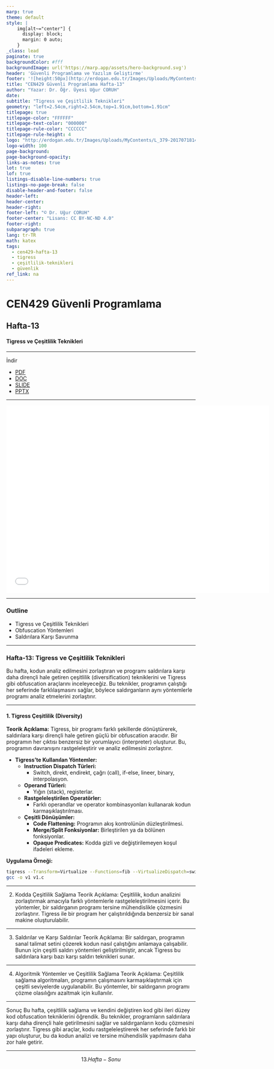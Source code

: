 ```yaml
---
marp: true
theme: default
style: |
    img[alt~="center"] {
      display: block;
      margin: 0 auto;
    }
_class: lead
paginate: true
backgroundColor: #fff
backgroundImage: url('https://marp.app/assets/hero-background.svg')
header: 'Güvenli Programlama ve Yazılım Geliştirme'
footer: '![height:50px](http://erdogan.edu.tr/Images/Uploads/MyContents/L_379-20170718142719217230.jpg) RTEU CEN429 Hafta-13'
title: "CEN429 Güvenli Programlama Hafta-13"
author: "Yazar: Dr. Öğr. Üyesi Uğur CORUH"
date:
subtitle: "Tigress ve Çeşitlilik Teknikleri"
geometry: "left=2.54cm,right=2.54cm,top=1.91cm,bottom=1.91cm"
titlepage: true
titlepage-color: "FFFFFF"
titlepage-text-color: "000000"
titlepage-rule-color: "CCCCCC"
titlepage-rule-height: 4
logo: "http://erdogan.edu.tr/Images/Uploads/MyContents/L_379-20170718142719217230.jpg"
logo-width: 100
page-background:
page-background-opacity:
links-as-notes: true
lot: true
lof: true
listings-disable-line-numbers: true
listings-no-page-break: false
disable-header-and-footer: false
header-left:
header-center:
header-right:
footer-left: "© Dr. Uğur CORUH"
footer-center: "Lisans: CC BY-NC-ND 4.0"
footer-right:
subparagraph: true
lang: tr-TR
math: katex
tags:
  - cen429-hafta-13
  - tigress
  - çeşitlilik-teknikleri
  - güvenlik
ref_link: na
---
```


<!-- _backgroundColor: aquq -->

<!-- _color: orange -->

<!-- paginate: false -->

# CEN429 Güvenli Programlama

## Hafta-13

#### Tigress ve Çeşitlilik Teknikleri

---

İndir

- [PDF](pandoc_cen429-week-13.pdf)
- [DOC](pandoc_cen429-week-13.docx)
- [SLIDE](cen429-week-13.pdf)
- [PPTX](cen429-week-13.pptx)

---

<iframe width=700, height=500 frameBorder=0 src="../cen429-week-13.html"></iframe>

---

### Outline

- Tigress ve Çeşitlilik Teknikleri
- Obfuscation Yöntemleri
- Saldırılara Karşı Savunma

---

### **Hafta-13: Tigress ve Çeşitlilik Teknikleri**

Bu hafta, kodun analiz edilmesini zorlaştıran ve programı saldırılara karşı daha dirençli hale getiren çeşitlilik (diversification) tekniklerini ve Tigress gibi obfuscation araçlarını inceleyeceğiz. Bu teknikler, programın çalıştığı her seferinde farklılaşmasını sağlar, böylece saldırganların aynı yöntemlerle programı analiz etmelerini zorlaştırır.

---

#### **1. Tigress Çeşitlilik (Diversity)**

**Teorik Açıklama:** Tigress, bir programı farklı şekillerde dönüştürerek, saldırılara karşı dirençli hale getiren güçlü bir obfuscation aracıdır. Bir programın her çıktısı benzersiz bir yorumlayıcı (interpreter) oluşturur. Bu, programın davranışını rastgeleleştirir ve analiz edilmesini zorlaştırır.

- **Tigress’te Kullanılan Yöntemler:**
  - **Instruction Dispatch Türleri:**
    - Switch, direkt, endirekt, çağrı (call), if-else, lineer, binary, interpolasyon.
  - **Operand Türleri:**
    - Yığın (stack), registerlar.
  - **Rastgeleleştirilen Operatörler:**
    - Farklı operandlar ve operator kombinasyonları kullanarak kodun karmaşıklaştırılması.
  - **Çeşitli Dönüşümler:**
    - **Code Flattening:** Programın akış kontrolünün düzleştirilmesi.
    - **Merge/Split Fonksiyonlar:** Birleştirilen ya da bölünen fonksiyonlar.
    - **Opaque Predicates:** Kodda gizli ve değiştirilemeyen koşul ifadeleri ekleme.

**Uygulama Örneği:** 

```bash
tigress --Transform=Virtualize --Functions=fib --VirtualizeDispatch=switch --out=v1.c test1.c
gcc -o v1 v1.c
```

---

2. Kodda Çeşitlilik Sağlama
Teorik Açıklama: Çeşitlilik, kodun analizini zorlaştırmak amacıyla farklı yöntemlerle rastgeleleştirilmesini içerir. Bu yöntemler, bir saldırganın programı tersine mühendislikle çözmesini zorlaştırır. Tigress ile bir program her çalıştırıldığında benzersiz bir sanal makine oluşturulabilir.

---

3. Saldırılar ve Karşı Saldırılar
Teorik Açıklama: Bir saldırgan, programın sanal talimat setini çözerek kodun nasıl çalıştığını anlamaya çalışabilir. Bunun için çeşitli saldırı yöntemleri geliştirilmiştir, ancak Tigress bu saldırılara karşı bazı karşı saldırı teknikleri sunar.

---

4. Algoritmik Yöntemler ve Çeşitlilik Sağlama
Teorik Açıklama: Çeşitlilik sağlama algoritmaları, programın çalışmasını karmaşıklaştırmak için çeşitli seviyelerde uygulanabilir. Bu yöntemler, bir saldırganın programı çözme olasılığını azaltmak için kullanılır.

---

Sonuç
Bu hafta, çeşitlilik sağlama ve kendini değiştiren kod gibi ileri düzey kod obfuscation tekniklerini öğrendik. Bu teknikler, programların saldırılara karşı daha dirençli hale getirilmesini sağlar ve saldırganların kodu çözmesini zorlaştırır. Tigress gibi araçlar, kodu rastgeleleştirerek her seferinde farklı bir yapı oluşturur, bu da kodun analizi ve tersine mühendislik yapılmasını daha zor hale getirir.


---

$$
13.Hafta-Sonu
$$
